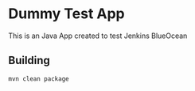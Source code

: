 # Dummy Test App
This is an Java App created to test Jenkins BlueOcean

## Building

    mvn clean package
